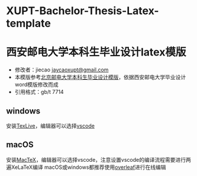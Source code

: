 # XUPT-Bachelor-Thesis-Latex-template
# 西安邮电大学本科生毕业设计latex模版

* 修改者：jiecao jaycaoxupt@gmail.com
* 本模版参考[北京邮电大学本科生毕业设计模版](https://github.com/sqyx008/BUPTBachelorThesis)，依据西安邮电大学毕业设计word模版修改而成
* 引用格式：gb/t 7714


## windows
安装[TexLive](https://www.tug.org/texlive/)，编辑器可以选择[vscode](https://code.visualstudio.com/)

## macOS
安装[MacTeX](http://www.tug.org/mactex/)，编辑器可以选择vscode，注意设置vscode的编译流程需要进行两遍XeLaTeX编译
macOS或windows都推荐使用[overleaf](https://www.overleaf.com/)进行在线编辑
